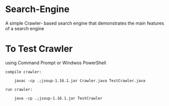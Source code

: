 # Search-Engine
A simple Crawler- based search engine that demonstrates the main features of a search engine

# To Test Crawler
using Command Prompt or Windwos PowerShell  

	compile crawler:  
	
		javac -cp .;jsoup-1.16.1.jar Crawler.java TestCrawler.java  
		
	run crawler:  
	
		java -cp .;jsoup-1.16.1.jar TestCrawler

